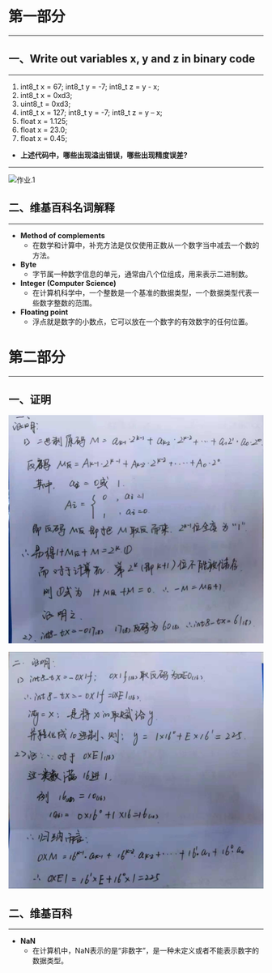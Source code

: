 # 第一部分
---
## 一、Write out variables x, y and z in binary code
---
 1. int8_t x = 67; int8_t y = -7; int8_t z = y - x;
 2. int8_t x = 0xd3;
 3. uint8_t = 0xd3;
 4. int8_t x = 127; int8_t y = -7; int8_t z = y – x;
 5. float x = 1.125;
 6. float x = 23.0;
 7. float x = 0.45;
* **上述代码中，哪些出现溢出错误，哪些出现精度误差?**
---
![作业.1](https://github.com/yangzhanp/yangzhanp----homework/blob/gh-pages/images/821589641901204334.jpg?raw=true)
## 二、维基百科名词解释
---
* **Method of complements**
   * 在数学和计算中，补充方法是仅仅使用正数从一个数字当中减去一个数的方法。
* **Byte**
   * 字节属一种数字信息的单元，通常由八个位组成，用来表示二进制数。
* **Integer (Computer Science)**
   * 在计算机科学中，一个整数是一个基准的数据类型，一个数据类型代表一些数字整数的范围。
* **Floating point**
   * 浮点就是数字的小数点，它可以放在一个数字的有效数字的任何位置。



# 第二部分
---
## 一、证明



![作业.2](images/772608547301464497.jpg)



![作业.3](images/362362336664932469.jpg)
## 二、维基百科
---
 * **NaN**
   *  在计算机中，NaN表示的是“非数字”，是一种未定义或者不能表示数字的数据类型。
